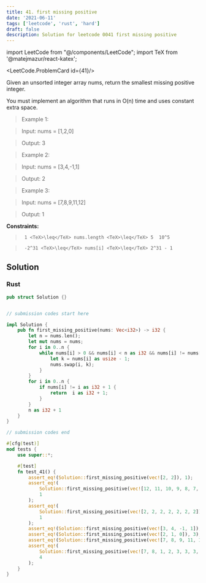 ```yaml
---
title: 41. first missing positive
date: '2021-06-11'
tags: ['leetcode', 'rust', 'hard']
draft: false
description: Solution for leetcode 0041 first missing positive
---
```

import LeetCode from "@/components/LeetCode";
import TeX from '@matejmazur/react-katex';

<LeetCode.ProblemCard id={41}/>
 

  Given an unsorted integer array nums, return the smallest missing positive integer.

  You must implement an algorithm that runs in O(n) time and uses constant extra space.

   

 >   Example 1:

 >   Input: nums <TeX>=</TeX> [1,2,0]

 >   Output: 3

 >   Example 2:

 >   Input: nums <TeX>=</TeX> [3,4,-1,1]

 >   Output: 2

 >   Example 3:

 >   Input: nums <TeX>=</TeX> [7,8,9,11,12]

 >   Output: 1

   

  **Constraints:**

  

 >   	1 <TeX>\leq</TeX> nums.length <TeX>\leq</TeX> 5  10^5

 >   	-2^31 <TeX>\leq</TeX> nums[i] <TeX>\leq</TeX> 2^31 - 1


## Solution
### Rust
```rust
pub struct Solution {}


// submission codes start here

impl Solution {
    pub fn first_missing_positive(nums: Vec<i32>) -> i32 {
        let n = nums.len();
        let mut nums = nums;
        for i in 0..n {
            while nums[i] > 0 && nums[i] < n as i32 && nums[i] != nums[nums[i] as usize - 1] {
                let k = nums[i] as usize - 1;
                nums.swap(i, k);
            }
        }
        for i in 0..n {
            if nums[i] != i as i32 + 1 {
                return  i as i32 + 1;
            }
        }
        n as i32 + 1
    }
}

// submission codes end

#[cfg(test)]
mod tests {
    use super::*;

    #[test]
    fn test_41() {
        assert_eq!(Solution::first_missing_positive(vec![2, 2]), 1);
        assert_eq!(
            Solution::first_missing_positive(vec![12, 11, 10, 9, 8, 7, 6, 5, 4, 3, 2]),
            1
        );
        assert_eq!(
            Solution::first_missing_positive(vec![2, 2, 2, 2, 2, 2, 2]),
            1
        );
        assert_eq!(Solution::first_missing_positive(vec![3, 4, -1, 1]), 2);
        assert_eq!(Solution::first_missing_positive(vec![2, 1, 0]), 3);
        assert_eq!(Solution::first_missing_positive(vec![7, 8, 9, 11, 12]), 1);
        assert_eq!(
            Solution::first_missing_positive(vec![7, 8, 1, 2, 3, 3, 3, 3, 3, 3, 3, -5, -7, 1234]),
            4
        );
    }
}

```
